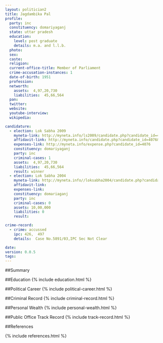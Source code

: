 ```yaml
---
layout: politician2
title: Jagdambika Pal
profile: 
  party: inc
  constituency: domariyaganj
  state: uttar pradesh
  education: 
    level: post graduate
    details: m.a. and l.l.b.
  photo: 
  sex: 
  caste: 
  religion: 
  current-office-title: Member of Parliament
  crime-accusation-instances: 1
  date-of-birth: 1951
  profession: 
  networth: 
    assets:  4,97,20,730
    liabilities:  45,66,564
  pan: 
  twitter: 
  website: 
  youtube-interview: 
  wikipedia: 

candidature: 
  - election: Lok Sabha 2009
    myneta-link: http://myneta.info/ls2009/candidate.php?candidate_id=4076
    affidavit-link: http://myneta.info/candidate.php?candidate_id=4076&scan=original
    expenses-link: http://myneta.info/expense.php?candidate_id=4076
    constituency: domariyaganj 
    party: inc
    criminal-cases: 1
    assets:  4,97,20,730
    liabilities:  45,66,564
    result: winner 
  - election: Lok Sabha 2004
    myneta-link: http://myneta.info//loksabha2004/candidate.php?candidate_id=4212
    affidavit-link: 
    expenses-link: 
    constituency: domariaganj 
    party: inc
    criminal-cases: 0
    assets: 10,00,000
    liabilities: 0
    result:  

crime-record: 
  - crime: accussed
    ipc: 426,  497
    details:  Case No.5891/03,IPC Sec Not Clear  

date: 
version: 0.0.5
tags: 
---
```

##Summary


##Education
{% include education.html %}


##Political Career
{% include political-career.html %}


##Criminal Record
{% include criminal-record.html %}


##Personal Wealth
{% include personal-wealth.html %}


##Public Office Track Record
{% include track-record.html %}


##References


{% include references.html %}